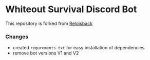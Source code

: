 # Whiteout Survival Discord Bot
This repository is forked from [Reloisback](https://github.com/Reloisback/Whiteout-Survival-Discord-Bot)

### Changes
- created `requrements.txt` for easy installation of dependencies
- remove bot versions V1 and V2